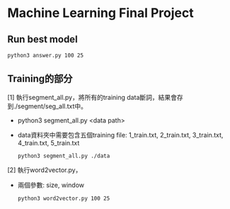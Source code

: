 # Machine Learning Final Project
## Run best model 
    python3 answer.py 100 25

## Training的部分
[1] 執行segment_all.py，將所有的training data斷詞，結果會存到./segment/seg_all.txt中。
* python3 segment_all.py \<data path>
* data資料夾中需要包含五個training file: 1_train.txt, 2_train.txt, 3_train.txt, 4_train.txt, 5_train.txt

      python3 segment_all.py ./data

[2] 執行word2vector.py，
* 兩個參數: size, window

      python3 word2vector.py 100 25
